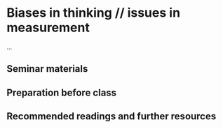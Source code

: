 # Biases in thinking // issues in measurement

...

## Seminar materials



## Preparation before class



## Recommended readings and further resources



